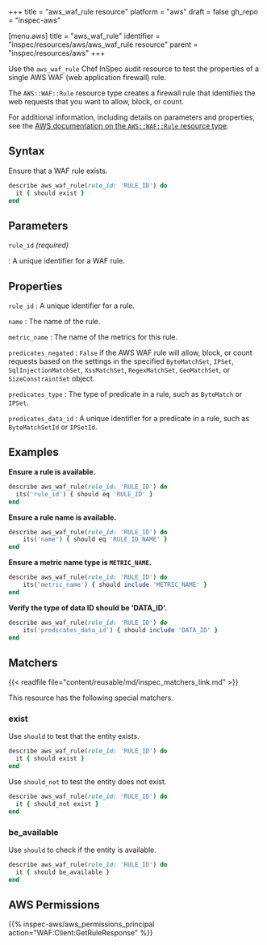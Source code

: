+++
title = "aws_waf_rule resource"
platform = "aws"
draft = false
gh_repo = "inspec-aws"

[menu.aws]
title = "aws_waf_rule"
identifier = "inspec/resources/aws/aws_waf_rule resource"
parent = "inspec/resources/aws"
+++

Use the `aws_waf_rule` Chef InSpec audit resource to test the properties of a single AWS WAF (web application firewall) rule.

The `AWS::WAF::Rule` resource type creates a firewall rule that identifies the web requests that you want to allow, block, or count.

For additional information, including details on parameters and properties, see the [AWS documentation on the `AWS::WAF::Rule` resource type](https://docs.aws.amazon.com/AWSCloudFormation/latest/UserGuide/aws-resource-waf-rule.html).

## Syntax

Ensure that a WAF rule exists.

```ruby
describe aws_waf_rule(rule_id: 'RULE_ID') do
  it { should exist }
end
```

## Parameters

`rule_id` _(required)_

: A unique identifier for a WAF rule.

## Properties

`rule_id`
: A unique identifier for a rule.

`name`
: The name of the rule.

`metric_name`
: The name of the metrics for this rule.

`predicates_negated`
: `False` if the AWS WAF rule will allow, block, or count requests based on the settings in the specified `ByteMatchSet`, `IPSet`, `SqlInjectionMatchSet`, `XssMatchSet`, `RegexMatchSet`, `GeoMatchSet`, or `SizeConstraintSet` object.

`predicates_type`
: The type of predicate in a rule, such as `ByteMatch` or `IPSet`.

`predicates_data_id`
: A unique identifier for a predicate in a rule, such as `ByteMatchSetId` or `IPSetId`.

## Examples

**Ensure a rule is available.**

```ruby
describe aws_waf_rule(rule_id: 'RULE_ID') do
  its('rule_id') { should eq 'RULE_ID' }
end
```

**Ensure a rule name is available.**

```ruby
describe aws_waf_rule(rule_id: 'RULE_ID') do
    its('name') { should eq 'RULE_ID_NAME' }
end
```

**Ensure a metric name type is `METRIC_NAME`.**

```ruby
describe aws_waf_rule(rule_id: 'RULE_ID') do
    its('metric_name') { should include 'METRIC_NAME' }
end
```

**Verify the type of data ID should be 'DATA_ID'.**

```ruby
describe aws_waf_rule(rule_id: 'RULE_ID') do
    its('predicates_data_id') { should include 'DATA_ID' }
end
```

## Matchers

{{< readfile file="content/reusable/md/inspec_matchers_link.md" >}}

This resource has the following special matchers.

### exist

Use `should` to test that the entity exists.

```ruby
describe aws_waf_rule(rule_id: 'RULE_ID') do
  it { should exist }
end
```

Use `should_not` to test the entity does not exist.

```ruby
describe aws_waf_rule(rule_id: 'RULE_ID') do
  it { should_not exist }
end
```

### be_available

Use `should` to check if the entity is available.

```ruby
describe aws_waf_rule(rule_id: 'RULE_ID') do
  it { should be_available }
end
```

## AWS Permissions

{{% inspec-aws/aws_permissions_principal action="WAF:Client:GetRuleResponse" %}}
